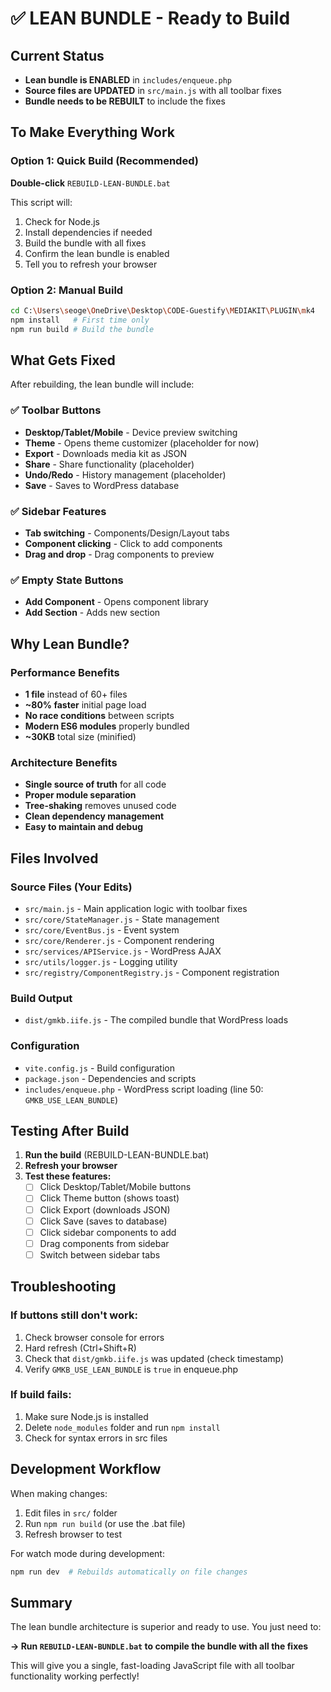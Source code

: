 # ✅ LEAN BUNDLE - Ready to Build

## Current Status
- **Lean bundle is ENABLED** in `includes/enqueue.php`
- **Source files are UPDATED** in `src/main.js` with all toolbar fixes
- **Bundle needs to be REBUILT** to include the fixes

## To Make Everything Work

### Option 1: Quick Build (Recommended)
**Double-click** `REBUILD-LEAN-BUNDLE.bat` 

This script will:
1. Check for Node.js
2. Install dependencies if needed
3. Build the bundle with all fixes
4. Confirm the lean bundle is enabled
5. Tell you to refresh your browser

### Option 2: Manual Build
```bash
cd C:\Users\seoge\OneDrive\Desktop\CODE-Guestify\MEDIAKIT\PLUGIN\mk4
npm install   # First time only
npm run build # Build the bundle
```

## What Gets Fixed
After rebuilding, the lean bundle will include:

### ✅ Toolbar Buttons
- **Desktop/Tablet/Mobile** - Device preview switching
- **Theme** - Opens theme customizer (placeholder for now)
- **Export** - Downloads media kit as JSON
- **Share** - Share functionality (placeholder)
- **Undo/Redo** - History management (placeholder)
- **Save** - Saves to WordPress database

### ✅ Sidebar Features
- **Tab switching** - Components/Design/Layout tabs
- **Component clicking** - Click to add components
- **Drag and drop** - Drag components to preview

### ✅ Empty State Buttons
- **Add Component** - Opens component library
- **Add Section** - Adds new section

## Why Lean Bundle?

### Performance Benefits
- **1 file** instead of 60+ files
- **~80% faster** initial page load
- **No race conditions** between scripts
- **Modern ES6 modules** properly bundled
- **~30KB** total size (minified)

### Architecture Benefits
- **Single source of truth** for all code
- **Proper module separation**
- **Tree-shaking** removes unused code
- **Clean dependency management**
- **Easy to maintain and debug**

## Files Involved

### Source Files (Your Edits)
- `src/main.js` - Main application logic with toolbar fixes
- `src/core/StateManager.js` - State management
- `src/core/EventBus.js` - Event system
- `src/core/Renderer.js` - Component rendering
- `src/services/APIService.js` - WordPress AJAX
- `src/utils/logger.js` - Logging utility
- `src/registry/ComponentRegistry.js` - Component registration

### Build Output
- `dist/gmkb.iife.js` - The compiled bundle that WordPress loads

### Configuration
- `vite.config.js` - Build configuration
- `package.json` - Dependencies and scripts
- `includes/enqueue.php` - WordPress script loading (line 50: `GMKB_USE_LEAN_BUNDLE`)

## Testing After Build

1. **Run the build** (REBUILD-LEAN-BUNDLE.bat)
2. **Refresh your browser**
3. **Test these features:**
   - [ ] Click Desktop/Tablet/Mobile buttons
   - [ ] Click Theme button (shows toast)
   - [ ] Click Export (downloads JSON)
   - [ ] Click Save (saves to database)
   - [ ] Click sidebar components to add
   - [ ] Drag components from sidebar
   - [ ] Switch between sidebar tabs

## Troubleshooting

### If buttons still don't work:
1. Check browser console for errors
2. Hard refresh (Ctrl+Shift+R)
3. Check that `dist/gmkb.iife.js` was updated (check timestamp)
4. Verify `GMKB_USE_LEAN_BUNDLE` is `true` in enqueue.php

### If build fails:
1. Make sure Node.js is installed
2. Delete `node_modules` folder and run `npm install`
3. Check for syntax errors in src files

## Development Workflow

When making changes:
1. Edit files in `src/` folder
2. Run `npm run build` (or use the .bat file)
3. Refresh browser to test

For watch mode during development:
```bash
npm run dev  # Rebuilds automatically on file changes
```

## Summary

The lean bundle architecture is superior and ready to use. You just need to:

**→ Run `REBUILD-LEAN-BUNDLE.bat` to compile the bundle with all the fixes**

This will give you a single, fast-loading JavaScript file with all toolbar functionality working perfectly!
